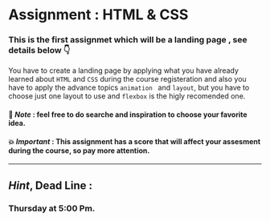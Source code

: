 
# Assignment : HTML & CSS

### This is the first assignmet which will be a landing page , see details below 👇

You have to create a landing page by applying what you have already learned about `HTML` and `CSS` during the course registeration and also you have to apply the advance topics `animation ` and `layout`, but you have to choose just one layout to use and `flexbox` is the higly recomended one.  

#### 👀 *Note* : feel free to do searche and inspiration to choose your favorite idea.

#### 💥 *Important* : This assignment has a score that will affect your assesment during the course, so pay more attention.



<hr />

## *Hint*, Dead Line : 

### Thursday at 5:00 Pm.
 